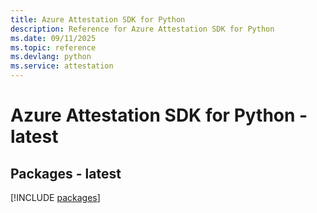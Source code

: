 ```yaml
---
title: Azure Attestation SDK for Python
description: Reference for Azure Attestation SDK for Python
ms.date: 09/11/2025
ms.topic: reference
ms.devlang: python
ms.service: attestation
---
```

# Azure Attestation SDK for Python - latest
## Packages - latest
[!INCLUDE [packages](attestation-index.md)]